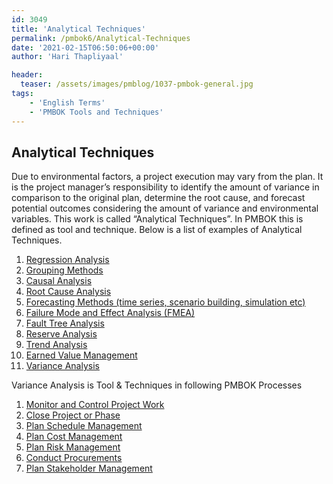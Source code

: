 ```yaml
---
id: 3049   
title: 'Analytical Techniques'
permalink: /pmbok6/Analytical-Techniques
date: '2021-02-15T06:50:06+00:00'
author: 'Hari Thapliyaal'

header:
  teaser: /assets/images/pmblog/1037-pmbok-general.jpg
tags:
    - 'English Terms'
    - 'PMBOK Tools and Techniques'
---
```


## Analytical Techniques

Due to environmental factors, a project execution may vary from the plan. It is the project manager’s responsibility to identify the amount of variance in comparison to the original plan, determine the root cause, and forecast potential outcomes considering the amount of variance and environmental variables. This work is called “Analytical Techniques”. In PMBOK this is defined as tool and technique. Below is a list of examples of Analytical Techniques.

1. [Regression Analysis](/pmbok6/regression-analysis)
2. [Grouping Methods](/pmbok6/grouping-methods)
3. [Causal Analysis](/pmbok6/causal-analysis)
4. [Root Cause Analysis](/pmbok6/root-cause-analysis)
5. [Forecasting Methods (time series, scenario building, simulation etc)](/pmbok6/forecasting-methods-(time-series,-scenario-building,-simulation-etc))
6. [Failure Mode and Effect Analysis (FMEA)](/pmbok6/failure-mode-and-effect-analysis-(fmea))
7. [Fault Tree Analysis](/pmbok6/fault-tree-analysis)
8. [Reserve Analysis](/pmbok6/reserve-analysis)
9. [Trend Analysis](/pmbok6/trend-analysis)
10. [Earned Value Management](/pmbok6/earned-value-management)
11. [Variance Analysis](/pmbok6/variance-analysis)

Variance Analysis is Tool &amp; Techniques in following PMBOK Processes

1. [Monitor and Control Project Work](/pmbok6/Monitor-and-Control-Project-Work)
2. [Close Project or Phase](/pmbok6/Close-Project-or-Phase)
3. [Plan Schedule Management](/pmbok6/Plan-Schedule-Management)
4. [Plan Cost Management](/pmbok6/Plan-Cost-Management)
5. [Plan Risk Management](/pmbok6/Plan-Risk-Management)
6. [Conduct Procurements](/pmbok6/Conduct-Procurements)
7. [Plan Stakeholder Management](/pmbok6/Plan-Stakeholder-Management)
